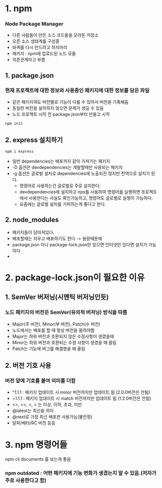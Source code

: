 # 1. npm

### Node Package Manager

- 다른 사람들이 만든 소스 코드들을 모아둔 저장소
- 오픈 소스 생태계를 구성중
- 바퀴를 다시 만드려고 하지마라
- 패키지 : npm에 업로드된 노드 모듈
- 의존관계라고 부름

## 1. package.json

### 현재 프로젝트에 대한 정보와 사용중인 패키지에 대한 정보를 담은 파일

- 같은 패키지여도 버전별로 기능이 다를 수 있어서 버전을 기록해둠
- 동일한 버전을 설치하지 않으면 문제가 생길 수 있음
- 노드 프로젝트 시작 전 package.json부터 만들고 시작

```shell
npm init
```

## 2. express 설치하기

```shell
npm i express
```

- 일반 dependencies는 배포까지 같이 가져가는 패키지
- -D 옵션은 devdependencies는 개발할때만 사용되는 패키지
- -g 옵션은 글로벌 설치로 dependencies에 노출되진 않지만 전역으로 설치가 된다.
  - 명령어로 사용하는건 글로벌로 주로 설치한다.
  - devdependencies에 설치하고 npx를 사용하여 명령어를 실행하면 프로젝트에서 사용한다는 사실도 확인가능하고, 명령어도 글로벌로 실행이 가능하다.
  - 요즘에는 글로벌 설치를 기피하는게 좋다고 한다.

## 2. node_modules

- 패키지들이 담아져있다.
- 배포할때는 지우고 배포하기도 한다 -> 용량때문에
- package.json 이나 package-lock.json만 있으면 인터넷만 있다면 설치가 가능하다.
-

# 2. package-lock.json이 필요한 이유

## 1. SemVer 버저닝(시멘틱 버저닝인듯)

### 노드 패키지의 버전은 SemVer(유의적 버저닝) 방식을 따름

- Major(주 버전), Minor(부 버전), Patch(수 버전)
- 노드에서는 배포를 할 때 항상 버전을 올려야함
- Major는 하위 버전과 호환되지 않은 수정사항이 생겼을때
- Minor는 하위 버전과 호환되는 수정 사항이 생겼을 때 올림
- Patch는 기능에 버그를 해결했을 때 올림

## 2. 버전 기호 사용

### 버전 앞에 기호를 붙여 의미를 더함

- ^1.1.1 : 패키지 업데이트 시 minor 버전까지만 업데이트 됨 (2.0.0버전은 안됨)
- ~1.1.1 : 패키지 업데이트 시 match 버전까지만 업데이트 됨 (1.2.0버전은 안됨)
- <=, >=, >, < 는 이상, 이하, 초과, 미만
- @latest는 최신을 의미
- @next로 가장 최신 배포판 사용가능(불안정)
- 알파/베타/RC 버전 등등

# 3. npm 명령어들

npm cli documents 를 보는게 좋음

### npm outdated : 어떤 패키지에 기능 변화가 생겼는지 알 수 있음.(저자가 주로 사용한다고 함)
